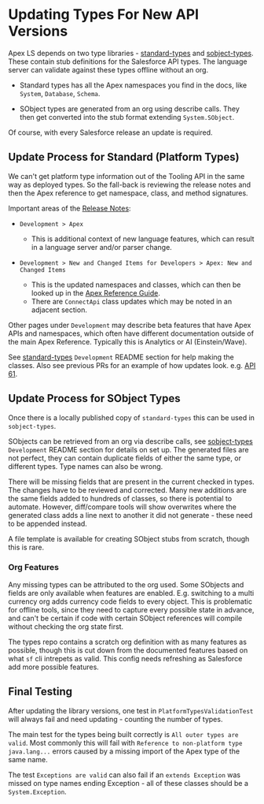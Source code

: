 # Updating Types For New API Versions

Apex LS depends on two type libraries - [standard-types](https://github.com/apex-dev-tools/standard-types) and [sobject-types](https://github.com/apex-dev-tools/sobject-types). These contain stub definitions for the Salesforce API types. The language server can validate against these types offline without an org.

* Standard types has all the Apex namespaces you find in the docs, like `System`, `Database`, `Schema`.

* SObject types are generated from an org using describe calls. They then get converted into the stub format extending `System.SObject`.

Of course, with every Salesforce release an update is required.

## Update Process for Standard (Platform Types)

We can't get platform type information out of the Tooling API in the same way as deployed types. So the fall-back is reviewing the release notes and then the Apex reference to get namespace, class, and method signatures.

Important areas of the [Release Notes](https://help.salesforce.com/s/articleView?id=release-notes.salesforce_release_notes.htm):

* `Development > Apex`
    * This is additional context of new language features, which can result in a language server and/or parser change.

* `Development > New and Changed Items for Developers > Apex: New and Changed Items`
    * This is the updated namespaces and classes, which can then be looked up in the [Apex Reference Guide](https://developer.salesforce.com/docs/atlas.en-us.apexref.meta/apexref/apex_ref_guide.htm).
    * There are `ConnectApi` class updates which may be noted in an adjacent section.

Other pages under `Development` may describe beta features that have Apex APIs and namespaces, which often have different documentation outside of the main Apex Reference. Typically this is Analytics or AI (Einstein/Wave).

See [standard-types](https://github.com/apex-dev-tools/standard-types) `Development` README section for help making the classes. Also see previous PRs for an example of how updates look. e.g. [API 61](https://github.com/apex-dev-tools/standard-types/pull/26/files).

## Update Process for SObject Types

Once there is a locally published copy of `standard-types` this can be used in `sobject-types`.

SObjects can be retrieved from an org via describe calls, see [sobject-types](https://github.com/apex-dev-tools/sobject-types) `Development` README section for details on set up. The generated files are not perfect, they can contain duplicate fields of either the same type, or different types. Type names can also be wrong.

There will be missing fields that are present in the current checked in types. The changes have to be reviewed and corrected. Many new additions are the same fields added to hundreds of classes, so there is potential to automate. However, diff/compare tools will show overwrites where the generated class adds a line next to another it did not generate - these need to be appended instead.

A file template is available for creating SObject stubs from scratch, though this is rare.

### Org Features

Any missing types can be attributed to the org used. Some SObjects and fields are only available when features are enabled. E.g. switching to a multi currency org adds currency code fields to every object. This is problematic for offline tools, since they need to capture every possible state in advance, and can't be certain if code with certain SObject references will compile without checking the org state first.

The types repo contains a scratch org definition with as many features as possible, though this is cut down from the documented features based on what `sf` cli intrepets as valid. This config needs refreshing as Salesforce add more possible features.

## Final Testing

After updating the library versions, one test in `PlatformTypesValidationTest` will always fail and need updating - counting the number of types.

The main test for the types being built correctly is `All outer types are valid`. Most commonly this will fail with `Reference to non-platform type java.lang...` errors caused by a missing import of the Apex type of the same name.

The test `Exceptions are valid` can also fail if an `extends Exception` was missed on type names ending Exception - all of these classes should be a `System.Exception`.
